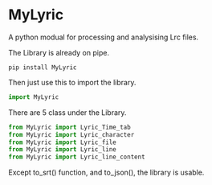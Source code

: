 # MyLyric
A python modual for processing and analysising Lrc files. 


The Library is already on pipe.


```shell
pip install MyLyric
```

Then just use this to import the library.
```python
import MyLyric
```

There are 5 class under the Library.
```python
from MyLyric import Lyric_Time_tab
from MyLyric import Lyric_character
from MyLyric import Lyric_file
from MyLyric import Lyric_line
from MyLyric import Lyric_line_content
```

Except to_srt() function, and to_json(), the library is usable.

